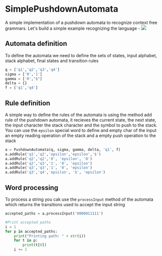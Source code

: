 # SimplePushdownAutomata
A simple implementation of a pushdown automata to recognize context free grammars. Let's build a simple example recognizing the language - <img src="https://latex.codecogs.com/gif.latex?O^n1^n" /> 

## Automata definition 
To define the automata we need to define the sets of states, input alphabet, stack alphabet, final states and transition rules
```python
q = ['q1','q2','q3','q4']
sigma = ['0','1']
gamma = ['0',"$"]
delta = {}
f = ['q1','q4']
```

## Rule definition
A simple way to define the rules of the automata is using the method add rule of the pushdown automata, it recieves the current state, the next state, the input character the stack character and the symbol to push to the stack. You can use the `epsilon` special word to define and empty char of the input an empty reading operation of the stack and a empty push operation to the stack
```python
a = PushdownAutomata(q, sigma, gamma, delta, 'q1', f)
a.addRule('q1','q2','epsilon','epsilon','$')
a.addRule('q2','q2','0', 'epsilon', '0')
a.addRule('q2','q3','1', '0', 'epsilon')
a.addRule('q3','q3','1', '0', 'epsilon')
a.addRule('q3','q4','epsilon', '$', 'epsilon')
```

## Word processing
To process a string you cak use the `processInput` method of the automata which returns the transitions used to accept the input string
```python
accepted_paths = a.processInput('0000011111')

#Print accepted paths
i = 1
for p in accepted_paths:
    print("Printing path: " + str(i))
    for t in p:
        print(t[0])
    i += 1
```

